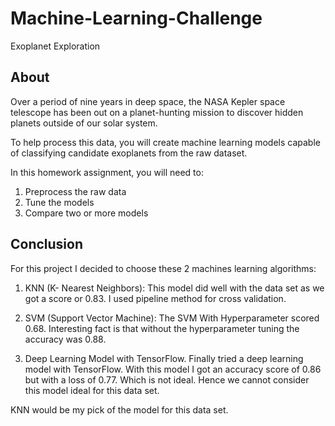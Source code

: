 # Machine-Learning-Challenge
Exoplanet Exploration

## About
Over a period of nine years in deep space, the NASA Kepler space telescope has been out on a planet-hunting mission to discover hidden planets outside of our solar system.

To help process this data, you will create machine learning models capable of classifying candidate exoplanets from the raw dataset.

In this homework assignment, you will need to:

  1. Preprocess the raw data
  2. Tune the models
  3. Compare two or more models

## Conclusion

For this project I decided to choose these 2 machines learning algorithms:
  1.	KNN (K- Nearest Neighbors):
      This model did well with the data set as we got a score or 0.83. I used pipeline method for cross validation. 
  
  2.	SVM (Support Vector Machine):
      The SVM With Hyperparameter scored 0.68. Interesting fact is that without the hyperparameter tuning the accuracy was 0.88.

  3.	Deep Learning Model with TensorFlow.
      Finally tried a deep learning model with TensorFlow. With this model I got an accuracy score of 0.86 but with a loss of 0.77. Which is not ideal. Hence we           cannot consider this model ideal for this data set. 
      
  KNN would be my pick of the model for this data set.
